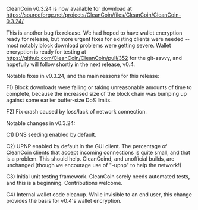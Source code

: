 CleanCoin v0.3.24 is now available for download at
https://sourceforge.net/projects/CleanCoin/files/CleanCoin/CleanCoin-0.3.24/

This is another bug fix release.  We had hoped to have wallet encryption ready for release, but more urgent fixes for existing clients were needed -- most notably block download problems were getting severe.  Wallet encryption is ready for testing at https://github.com/CleanCoin/CleanCoin/pull/352 for the git-savvy, and hopefully will follow shortly in the next release, v0.4.

Notable fixes in v0.3.24, and the main reasons for this release:

F1) Block downloads were failing or taking unreasonable amounts of time to complete, because the increased size of the block chain was bumping up against some earlier buffer-size DoS limits.

F2) Fix crash caused by loss/lack of network connection.

Notable changes in v0.3.24:

C1) DNS seeding enabled by default.

C2) UPNP enabled by default in the GUI client.  The percentage of CleanCoin clients that accept incoming connections is quite small, and that is a problem.  This should help.  CleanCoind, and unofficial builds, are unchanged (though we encourage use of "-upnp" to help the network!)

C3) Initial unit testing framework.  CleanCoin sorely needs automated tests, and this is a beginning.  Contributions welcome.

C4) Internal wallet code cleanup.  While invisible to an end user, this change provides the basis for v0.4's wallet encryption.

